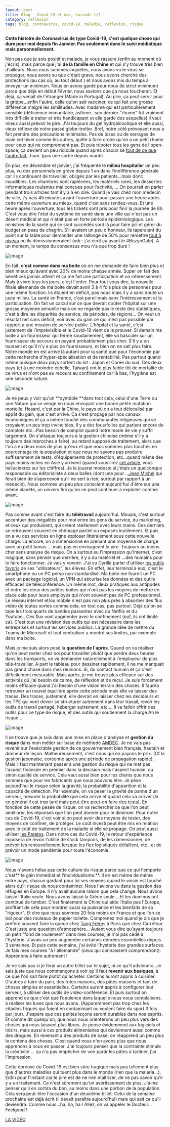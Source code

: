 ```yaml
---
layout: post
title: Blog - Covid-19 et moi, épisode 1/?
category: reflexion
tags: blog, coronavirus, covid-19, maladie, reflexion, risque
---
```


**Cette histoire de Coronavirus de type Covid-19, c'est quelque chose qui dure pour moi depuis fin Janvier. Pas seulement dans le suivi médiatique mais personnellement.**



Non pas que je sois positif et malade, je vous rassure (enfin au moment où j'écris), mais parce que j'ai **de la famille en Chine** et qui s'y trouve très bien d'ailleurs. Nous nous sommes inquiétés, nous avons vu le virus se propager, nous avons su que c'était grave, nous avons cherché des protections (au cas où, au tout début ) et nous avons mis du temps à envoyer un minimum. Nous en avons gardé pour nous (le strict minimum) parce que déjà en début Février, nous savions que ça nous toucherait. Et déjà, ça venait de l'étranger (Made in Portugal). Au pire, ça peut servir pour la grippe...enfin l'autre, celle qu'on sait vacciner, ce qui fait une grosse différence malgré les similitudes. Avec madame qui est particulièrement sensible (déficience immunitaire, asthme...son dernier "rhume" fut vraiment très difficile à traiter et très handicapant et elle garde des séquelles) il vaut mieux aussi prévoir le pire. J'ai toujours du gel hydroalcoolique et elle aussi, vieux réflexe de notre passé globe-trotter. Bref, notre côté prévoyant nous a fait prendre des précautions minimales. Pas de bises ou de serrages de main cet hiver comme les autres, quitte à faire croire qu'on a un petit rhume pour ceux qui ne comprennent pas. Et puis tripoter tous les gens de l'open-space, ça devient un peu ridicule quand après chacun se <a href="https://cheziceman.wordpress.com/2018/05/19/blog-la-vie-en-flex-office/">fout de ce que l'autre fait.</a>..hum. (pas une sortie depuis mardi)



En plus, en décembre et janvier, j'ai fréquenté le **milieu hospitalie**r un peu plus, vu des personnels en grève depuis 1 an dans l'indifférence générale car ils continuent de travailler, obligés par les patients...mais donc inaudibles. Les chambres sont rapiécées, les matériels rares, les dessertes informatiques roulantes mal conçues pour l'activité, ... On pourrait en parler pendant trois articles tant il y a à en dire. Quand je vais chez mon médecin de ville, j'y vais 45 minutes avant l'ouverture pour passer une heure après cette même ouverture au mieux, quand c'est sans rendez-vous. Et une heure après l'ouverture, tous les tickets sont pris pour finir la journée de 8h. C'est vous dire l'état du système de santé dans une ville qui n'est pas un désert médical et qui n'était pas en forte période épidémiologique. Les ministres de la santé qui se sont succèdés sont là pour faire joli et gérer du budget en peau de chagrin. S'il avaient un peu d'honneur, ils taperaient du point sur la table pour demander une rallonge de 50% pour remettre <a href="https://data.oecd.org/fr/healtheqt/lits-d-hopitaux.htm">tout à niveau</a> ou ils démissionneraient (ndr : j'ai écrit ça avant le #BuzynGate). A un moment, le temps du consensus mou n'a que trop duré !


![image](https://cheziceman.files.wordpress.com/2020/03/urgencesgreve.jpg)


En fait, **c'est comme dans ma boite** où on me demande de faire bien plus et bien mieux qu'avant avec 20% de moins chaque année. Super on fait des bénéfices jamais atteint et ça me fait une participation et un intéressement. Mais à vivre tous les jours, c'est l'enfer. Pour tout vous dire, la nouvelle filiale allemande de ma boite devait avoir 3 à 4 fois plus de personnes pour une même fonction. Ils étaient en déficit, pas nous mais il y a sans doute un juste milieu. La santé en France, c'est pareil mais sans l'intéressement et la participation. On fait un calcul sur ce que devrait coûter l’hôpital sur une grosse moyenne annuelle mais on ne regarde pas le reste des statistiques, c'est à dire les disparités de service, de périodes, de régions... On veut un résultat net sans déficit, voir avec du gain ce qui n'est pas possible par rapport à une mission de service public. L’hôpital et la santé, c'est justement de l'imprévisible et le Covid-19 vient de le prouver. Si demain ma boite a un fournisseur qui ferme soudainement, elle va basculer sur un fournisseur de secours en payant probablement plus cher. S'il y a un tsunami et qu'il n'y a plus de fournisseurs, et bien on ne sait plus faire. Notre monde en est arrivé là autant pour la santé que pour l'économie par cette recherche d'hyper-spécialisation et de rentabilité. Pas partout quand même puisque deux pays sortent du lot : Japon et Corée du sud. Ces deux pays (et à une moindre échelle, Taïwan) ont le plus faible tôt de mortalité de ce virus et n'ont pas eu recours au confinement car là bas, l'hygiène est une seconde nature.


![image](https://cheziceman.files.wordpress.com/2020/03/screenshot_2020-03-17-03-28-35-529_com1134038481.png)


Je ne peux y voir qu'un **symbole **dans tout cela, celui d'une Terre ou une Nature qui se venge en nous envoyant une bonne petite mutation mortelle. Hasard, c'est par la Chine, le pays où on a tout délocalisé par appât du gain, que c'est arrivé. Ça s'est propagé par nos canaux économiques et ça a même touché des communautés religieuses qui se croyaient un peu trop invincibles. Il y a des fous/folles qui parlent encore de complots etc...Pas besoin de complot quand notre mode de vie y suffit largement. On s'attaque toujours à la gestion chinoise (même s'il y a toujours des reproches à faire), au retard supposé de traitement, alors que l'on a eu deux mois de plus qu'eux et que nous sommes plus touchés en pourcentage de la population et que nous ne savons pas produire suffisamment de tests, d'équipements de protection, etc...quand même des pays moins riches en Asie y arrivent (quand vous lirez <a href="https://fr.vietnamplus.vn/le-vietnam-recoit-de-letranger-des-commandes-de-kits-de-depistage-du-coronavirus/134826.vnp">cet article</a>, vous hallucinerez sur les chiffres). Je la jouerai modeste si j'étais un quelconque responsable ou éditorialiste à deux balles (dont une pour ..<a href="https://twitter.com/i/status/1239151107793915905">.Jean Michel</a> qui ferait bien de s’apercevoir qu'il ne sert à rien, surtout par rapport à un médecin). Nous sommes un peu plus conscient aujourd'hui d'être sur une même planète, un univers fini qu'on ne peut continuer à exploiter comme avant. 


![image](https://upload.wikimedia.org/wikipedia/commons/thumb/5/5c/Leonardo_da_Vinci%2C_Salvator_Mundi%2C_c.1500%2C_oil_on_walnut%2C_45.4_×_65.6_cm.jpg/489px-Leonardo_da_Vinci%2C_Salvator_Mundi%2C_c.1500%2C_oil_on_walnut%2C_45.4_×_65.6_cm.jpg)


Pas comme avant c'est faire du **télétravail** aujourd'hui. Mouais, c'est surtout accentuer des inégalités pour moi entre les gens du service, du marketing, et ceux qui produisent, qui créent réellement avec leurs mains. Ces derniers se retrouvent souvent en chômage partiel ou exposés inutilement. Et puis on a vu des services en ligne exploser littéralement sous cette nouvelle charge. Là encore, on a dimensionné en prenant une moyenne de charge avec un petit bonus ....mais pas en envisageant le pire. Toujours au moins cher sans analyse de risque. On a surtout eu l'impression qu'Internet, c'est magique, sans penser que derrière, il y a du matériel et ...des humains pour le faire fonctionner. Je vais y revenir. J'ai vu Cyrille parler d'utiliser <a href="https://cyrille-borne.com/drole-depoque/">les outils favoris</a> de ses "utilisateurs", les élèves. En effet, leur terminal à eux, c'est le smartphone ou un PC perso non standardisé. Ma boite me fournit un PC avec un package logiciel, un VPN qui sécurise les données et des outils efficaces de téléconférence. Un même mot, deux pratiques aux antipodes et entre les deux des petites boites qui n'ont pas les moyens de mettre en place cela pour leurs employés qui n'ont souvent pas de PC professionnel. Le réseau internet et/ou mobile n'est pas non plus près à absorber des flux vidéo de toutes sortes comme cela, en tout cas, pas partout. Déjà qu'on se tape les trois quarts de bandes passantes avec du Netflix et du Youtube...Ces flux vont augmenter avec le confinement (ouf, ils ont limité ca). C'est tout une révision des outils qui est nécessaire dans les entreprises et surtout les services publics. La grande idée de mettre du Teams de Microsoft et tout centraliser a montré ses limites, par exemple dans ma boite. 



Mais je me suis alors posé la **question de l'après**. Quand on va réaliser qu'on peut rester chez soi pour travailler plutôt que perdre deux heures dans les transports, on va demander naturellement à l'employeur de plus télé-travailler. A part le tableau pour dessiner rapidement, il ne me manquait pas grand chose dans mes réunions. Si, du contact humain et ça c'est difficilement mesurable. Mais après, je me trouve plus efficace sur des activités où j'ai besoin de calme, de réflexion et de recul. Je suis forcément moins efficace quand j'ai besoin d'une vision terrain des choses. Il faudra retrouver un nouvel équilibre après cette période mais elle va laisser des traces. Des traces, justement, elle devrait en laisser chez les décideurs et les TPE qui vont devoir se structurer autrement dans leur travail, revoir les outils de travail partagé, héberger autrement, etc.... Il va falloir offrir des outils pour ce type de risque, et des outils qui soutiennent la charge.Ah le risque...


![image](https://cheziceman.files.wordpress.com/2020/03/coronaprojection.jpeg)


Il se trouve que je suis dans une mise en place d'analyse et **gestion du risque** dans mon métier sur base de méthode <a href="https://fr.wikipedia.org/wiki/Analyse_des_modes_de_défaillance,_de_leurs_effets_et_de_leur_criticité">AMDEC</a>. Je ne vais pas revenir sur l'exécrable gestion de ce gouvernement bien français, hautain et donneur de leçon. Malheureusement, c'est nous qui en payons le prix. (Cf la gestion japonaise, coréenne après une période de propagation rapide). Mais il faut maintenant passer à une gestion du risque qui ne met pas l'aspect financier en premier dans la décision mais l'aspect humain, ou sinon qualité de service. Cela vaut aussi bien pour les clients que nous sommes que pour les fabricants que nous pouvons être. Je pèse aujourd'hui le risque selon la gravité, la probabilité d'apparition et la capacité de détection. Par exemple, on va peser la gravité de panne d'un serveur, mesurer la probabilité que cela arrive et quand cela va arriver (là en général il est trop tard mais peut-être peut-on faire des tests). En fonction de cette pesée de risque, on va rechercher ce que l'on peut améliorer, les réponses que l'on peut donner pour le diminuer. Pour notre cas de Covid-19, c'est voir si on peut avoir des moyens de tester, des moyens de confiner, de protéger. Le coût investi peut être mis en relation avec le coût de traitement de la maladie si elle se propage. On peut aussi utiliser <a href="https://fr.wikipedia.org/wiki/Diagramme_de_Pareto">les Paretos</a>. Dans notre cas du Covid-19, le retour d'expérience imposera de revoir l'utilité de stock tampons, de les dimensionner, de prévoir les renouvellement lorsque les flux logistiques défaillent, etc...et de prévoir un mode pandémie pour toute l'économie.


![image](https://cheziceman.files.wordpress.com/2020/03/coronacoree.jpeg)


Nous n'avons hélas pas cette culture du risque parce que ce qui l'emporte c'est** le gain immédiat et l'individualisme.**..Il en est même de même entre pays, chacun gardant pour lui ses moyens quand le voisin est touché alors qu'il risque de nous contaminer. Nous l'avions vu dans la gestion des réfugiés en Europe. Il n'y avait aucune raison que cela change. Nous avons laissé l'Italie seule. Nous avons laissé la Grèce seule....Et les dominos ont continué de tomber. C'est finalement la Chine qui aide l'Italie pas l'Europe, profitant de cela pour montrer aussi sa puissance et les bienfaits de sa "rigueur". Et dire que nous sommes 20 fois moins en France et que l'on se bat pour des rouleaux de papier toilette. Comprenez moi quand je dis que je préfère souvent faire la queue chez <a href="https://fr.m.wikipedia.org/wiki/Tang_Fr%C3%A8res">Tang Frère</a>s à Paris que chez Carrefour. C'est juste une question d'atmosphère... Autant vous dire qu'ayant toujours un petit "fond de roulement" dans mes courses, je n'ai pas cédé à l'hystérie. J'avais un peu augmenter certaines denrées essentielles depuis 3 semaines. Et puis cette semaine, j'ai évité l'hystérie des grandes surfaces. Je fais mes courses "à l'allemande" (ceux qui connaissent comprendront). Apprenons à faire autrement !



Je ne sais pas si je ferai un autre billet sur le sujet, ni ce qu'il adviendra. Je sais juste que nous commençons à voir qu'il faut **revenir aux basiques**, à ce que l'on sait faire plutôt qu'acheter. Certains auront appris à cuisiner. D'autres à faire du pain, des frites maisons, des pâtes maisons et tant de choses simples et essentielles. Certains auront appris à configurer leur serveur, à utiliser des outils de vidéo-conférence. Et puis surtout on apprend ce que c'est que l’opulence dans laquelle nous nous complaisons, à réaliser les luxes que nous avons. (Apparemment pas trop chez les citadins friqués qui fuient en contaminant ou veulent faire du sport 3 fois par jour). J'espère que ces petites leçons seront durables dans nos esprits. Et comme dit quelqu'un, que nous nous orienterons un peu plus vers des choses qui nous laissent plus libres. Je pense évidemment aux logiciels et loisirs, mais aussi à ces produits alimentaires qui deviennent aussi comme des drogues. En revenant à des produits de base, on réapprend un peu plus le contenu des choses. C'est quand nous n'en avons plus que nous apprenons à nous en passer. J'ai toujours penser que la contrainte stimule la créativité.... ça n'a pas empêcher de voir partir les pâtes à tartiner, j'ai l'impression. 



Cette épreuve du Covid-19 est bien sûre tragique mais pas tellement plus que d'autres maladies qui tuent plus dans le monde (rien que la malaria...). Enfin pour l'instant car le pire est de ne rien maîtriser, de ne pas savoir qu'il y a un traitement. Ce n'est sûrement qu'un avertissement de plus. J'aime penser qu'il en sortira du bon, au moins dans une portion de la population. Cela sera peut-être l'occasion d'un deuxième billet. Celui de la semaine prochaine est déjà écrit (il devait paraître aujourd'hui) mais qui sait ce qu'il deviendra. Comme nous...ha, ha, ha ! Allez, on va appeler le Docteur... Feelgood !


[LA VIDEO](https://www.youtube.com/watch?v=trGX3ET3jTQ)

